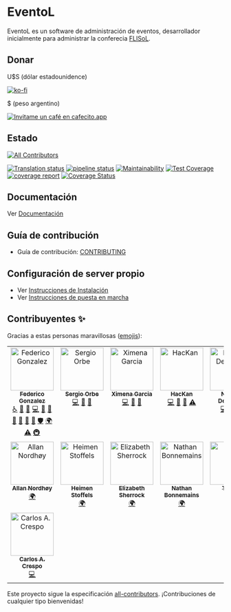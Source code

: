 EventoL
=======

EventoL es un software de administración de eventos, desarrollador inicialmente para administrar la conferecia [FLISoL](http://flisol.info/).

Donar
-----

U$S (dólar estadounidence)

[![ko-fi](https://ko-fi.com/img/githubbutton_sm.svg)](https://ko-fi.com/N4N7CX79R)

$ (peso argentino)

[![Invitame un café en cafecito.app](https://cdn.cafecito.app/imgs/buttons/button_1.svg)](https://cafecito.app/eventol)

Estado
------

<!-- ALL-CONTRIBUTORS-BADGE:START - Do not remove or modify this section -->
[![All Contributors](https://img.shields.io/badge/all_contributors-11-orange.svg?style=flat-square)](#contributors-)
<!-- ALL-CONTRIBUTORS-BADGE:END -->
[![Translation status](https://hosted.weblate.org/widgets/eventol/-/svg-badge.svg)](https://hosted.weblate.org/engage/eventol/?utm_source=widget)
[![pipeline status](https://gitlab.com/eventol/eventoL/badges/master/pipeline.svg)](https://gitlab.com/eventol/eventoL/commits/master)
[![Maintainability](https://api.codeclimate.com/v1/badges/7440c7557b352c1a5a03/maintainability)](https://codeclimate.com/github/eventoL/eventoL/maintainability)
[![Test Coverage](https://api.codeclimate.com/v1/badges/7440c7557b352c1a5a03/test_coverage)](https://codeclimate.com/github/eventoL/eventoL/test_coverage)
[![coverage report](https://gitlab.com/eventol/eventoL/badges/master/coverage.svg)](https://gitlab.com/eventol/eventoL/commits/master)
[![Coverage Status](https://coveralls.io/repos/github/eventoL/eventoL/badge.svg?branch=master)](https://coveralls.io/github/eventoL/eventoL?branch=master)

Documentación
-------------

Ver [Documentación](http://eventol.github.io/eventoL)

Guía de contribución
--------------------

- Guía de contribución: [CONTRIBUTING](https://github.com/eventoL/eventoL/blob/master/.github/CONTRIBUTING-es.md)

Configuración de server propio
------------------------------

- Ver [Instrucciones de Instalación](http://eventol.github.io/eventoL/#/es/installation)
- Ver [Instrucciones de puesta en marcha](http://eventol.github.io/eventoL/#/es/deploy)

Contribuyentes ✨
-----------------

Gracias a estas personas maravillosas ([emojis](https://allcontributors.org/docs/en/emoji-key)):

<!-- ALL-CONTRIBUTORS-LIST:START - Do not remove or modify this section -->
<!-- prettier-ignore-start -->
<!-- markdownlint-disable -->
<table>
  <tbody>
    <tr>
      <td align="center" valign="top" width="20%"><a href="https://github.com/FedeG"><img src="https://avatars3.githubusercontent.com/u/4097554?v=4?s=100" width="100px;" alt="Federico Gonzalez"/><br /><sub><b>Federico Gonzalez</b></sub></a><br /><a href="#a11y-FedeG" title="Accessibility">️️️️♿️</a> <a href="https://github.com/eventoL/eventoL/issues?q=author%3AFedeG" title="Bug reports">🐛</a> <a href="#blog-FedeG" title="Blogposts">📝</a> <a href="https://github.com/eventoL/eventoL/commits?author=FedeG" title="Code">💻</a> <a href="#design-FedeG" title="Design">🎨</a> <a href="https://github.com/eventoL/eventoL/commits?author=FedeG" title="Documentation">📖</a> <a href="#ideas-FedeG" title="Ideas, Planning, & Feedback">🤔</a> <a href="#maintenance-FedeG" title="Maintenance">🚧</a> <a href="#projectManagement-FedeG" title="Project Management">📆</a> <a href="https://github.com/eventoL/eventoL/pulls?q=is%3Apr+reviewed-by%3AFedeG" title="Reviewed Pull Requests">👀</a> <a href="#security-FedeG" title="Security">🛡️</a> <a href="#translation-FedeG" title="Translation">🌍</a> <a href="https://github.com/eventoL/eventoL/commits?author=FedeG" title="Tests">⚠️</a> <a href="#infra-FedeG" title="Infrastructure (Hosting, Build-Tools, etc)">🚇</a></td>
      <td align="center" valign="top" width="20%"><a href="https://github.com/reyiyo"><img src="https://avatars3.githubusercontent.com/u/761204?v=4?s=100" width="100px;" alt="Sergio Orbe"/><br /><sub><b>Sergio Orbe</b></sub></a><br /><a href="https://github.com/eventoL/eventoL/commits?author=reyiyo" title="Code">💻</a> <a href="#design-reyiyo" title="Design">🎨</a> <a href="#ideas-reyiyo" title="Ideas, Planning, & Feedback">🤔</a></td>
      <td align="center" valign="top" width="20%"><a href="https://github.com/ChmlGr"><img src="https://avatars2.githubusercontent.com/u/5685527?v=4?s=100" width="100px;" alt="Ximena Garcia"/><br /><sub><b>Ximena Garcia</b></sub></a><br /><a href="https://github.com/eventoL/eventoL/commits?author=ChmlGr" title="Code">💻</a> <a href="#design-ChmlGr" title="Design">🎨</a> <a href="#ideas-ChmlGr" title="Ideas, Planning, & Feedback">🤔</a></td>
      <td align="center" valign="top" width="20%"><a href="https://hackan.net"><img src="https://avatars2.githubusercontent.com/u/7178420?v=4?s=100" width="100px;" alt="HacKan"/><br /><sub><b>HacKan</b></sub></a><br /><a href="https://github.com/eventoL/eventoL/commits?author=HacKanCuBa" title="Code">💻</a> <a href="#design-HacKanCuBa" title="Design">🎨</a> <a href="#ideas-HacKanCuBa" title="Ideas, Planning, & Feedback">🤔</a> <a href="https://github.com/eventoL/eventoL/commits?author=HacKanCuBa" title="Tests">⚠️</a></td>
      <td align="center" valign="top" width="20%"><a href="http://gilgamezh.me"><img src="https://avatars3.githubusercontent.com/u/1496486?v=4?s=100" width="100px;" alt="Nicolás Demarchi"/><br /><sub><b>Nicolás Demarchi</b></sub></a><br /><a href="https://github.com/eventoL/eventoL/commits?author=gilgamezh" title="Code">💻</a> <a href="#ideas-gilgamezh" title="Ideas, Planning, & Feedback">🤔</a> <a href="#infra-gilgamezh" title="Infrastructure (Hosting, Build-Tools, etc)">🚇</a></td>
    </tr>
    <tr>
      <td align="center" valign="top" width="20%"><a href="http://portfolio.anotheragency.no"><img src="https://avatars1.githubusercontent.com/u/13802408?v=4?s=100" width="100px;" alt="Allan Nordhøy"/><br /><sub><b>Allan Nordhøy</b></sub></a><br /><a href="#translation-comradekingu" title="Translation">🌍</a></td>
      <td align="center" valign="top" width="20%"><a href="https://github.com/Vistaus"><img src="https://avatars1.githubusercontent.com/u/1716229?v=4?s=100" width="100px;" alt="Heimen Stoffels"/><br /><sub><b>Heimen Stoffels</b></sub></a><br /><a href="#translation-Vistaus" title="Translation">🌍</a></td>
      <td align="center" valign="top" width="20%"><a href="https://github.com/lizzyd710"><img src="https://avatars2.githubusercontent.com/u/12602768?v=4?s=100" width="100px;" alt="Elizabeth Sherrock"/><br /><sub><b>Elizabeth Sherrock</b></sub></a><br /><a href="#translation-lizzyd710" title="Translation">🌍</a></td>
      <td align="center" valign="top" width="20%"><a href="https://nathanbonnemains.squill.fr"><img src="https://avatars.githubusercontent.com/u/45366162?v=4?s=100" width="100px;" alt="Nathan Bonnemains"/><br /><sub><b>Nathan Bonnemains</b></sub></a><br /><a href="#translation-NathanBnm" title="Translation">🌍</a></td>
      <td align="center" valign="top" width="20%"><a href="https://github.com/tinolin"><img src="https://avatars.githubusercontent.com/u/9253592?v=4?s=100" width="100px;" alt="Tinolin"/><br /><sub><b>Tinolin</b></sub></a><br /><a href="https://github.com/eventoL/eventoL/commits?author=tinolin" title="Code">💻</a></td>
    </tr>
    <tr>
      <td align="center" valign="top" width="20%"><a href="https://github.com/cacrespo"><img src="https://avatars.githubusercontent.com/u/10950697?v=4?s=100" width="100px;" alt="Carlos A. Crespo"/><br /><sub><b>Carlos A. Crespo</b></sub></a><br /><a href="https://github.com/eventoL/eventoL/commits?author=cacrespo" title="Code">💻</a></td>
    </tr>
  </tbody>
</table>

<!-- markdownlint-restore -->
<!-- prettier-ignore-end -->

<!-- ALL-CONTRIBUTORS-LIST:END -->

Este proyecto sigue la especificación [all-contributors](https://github.com/all-contributors/all-contributors). ¡Contribuciones de cualquier tipo bienvenidas!
